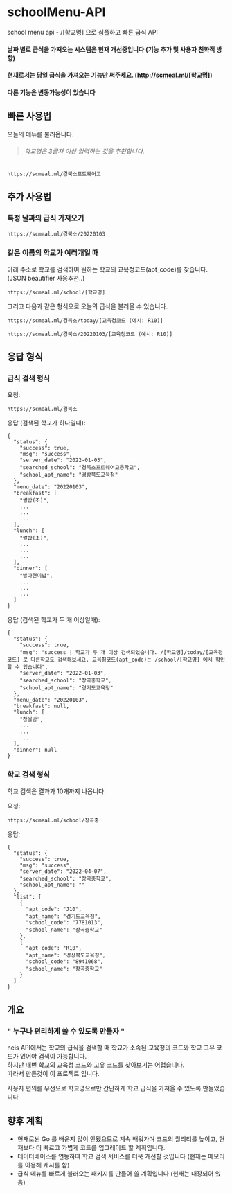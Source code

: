 # schoolMenu-API
school menu api - /[학교명] 으로 심플하고 빠른 급식 API  
#### 날짜 별로 급식을 가져오는 시스템은 현재 개선중입니다 (기능 추가 및 사용자 친화적 방향)
#### 현재로서는 당일 급식을 가져오는 기능만 써주세요. (http://scmeal.ml/[학교명])
#### 다른 기능은 변동가능성이 있습니다

## 빠른 사용법
오늘의 메뉴를 불러옵니다.
> ###### 학교명은 3글자 이상 입력하는 것을 추천합니다. 
```
https://scmeal.ml/경북소프트웨어고
```

## 추가 사용법

### 특정 날짜의 급식 가져오기
```
https://scmeal.ml/경북소/20220103
```
### 같은 이름의 학교가 여러개일 때
아래 주소로 학교를 검색하여 원하는 학교의 교육청코드(apt_code)를 찾습니다. (JSON beautifier 사용추천..)
```
https://scmeal.ml/school/[학교명]
```
그리고 다음과 같은 형식으로 오늘의 급식을 불러올 수 있습니다.
```
https://scmeal.ml/경북소/today/[교육청코드 (예시: R10)]
```
```
https://scmeal.ml/경북소/20220103/[교육청코드 (예시: R10)]
```
응답 형식
---

### 급식 검색 형식
요청:
```
https://scmeal.ml/경북소
```
응답 (검색된 학교가 하나일때):
```
{
  "status": {
    "success": true,
    "msg": "success",
    "server_date": "2022-01-03",
    "searched_school": "경북소프트웨어고등학교",
    "school_apt_name": "경상북도교육청"
  },
  "menu_date": "20220103",
  "breakfast": [
    "쌀밥(조)",
    ...
    ...
    ...
  ],
  "lunch": [
    "쌀밥(조)",
    ...
    ...
    ...
  ],
  "dinner": [
    "발아현미밥",
    ...
    ...
    ...
  ]
}
```
응답 (검색된 학교가 두 개 이상일때):
```
{
  "status": {
    "success": true,
    "msg": "success | 학교가 두 개 이상 검색되었습니다. /[학교명]/today/[교육청코드] 로 다른학교도 검색해보세요. 교육청코드(apt_code)는 /school/[학교명] 에서 확인할 수 있습니다",
    "server_date": "2022-01-03",
    "searched_school": "장곡중학교",
    "school_apt_name": "경기도교육청"
  },
  "menu_date": "20220103",
  "breakfast": null,
  "lunch": [
    "찹쌀밥",
    ...
    ...
    ...
  ],
  "dinner": null
}
```
### 학교 검색 형식
학교 검색은 결과가 10개까지 나옵니다

요청:
```
https://scmeal.ml/school/장곡중
```
응답:
```
{
  "status": {
    "success": true,
    "msg": "success",
    "server_date": "2022-04-07",
    "searched_school": "장곡중학교",
    "school_apt_name": ""
  },
  "list": [
    {
      "apt_code": "J10",
      "apt_name": "경기도교육청",
      "school_code": "7781013",
      "school_name": "장곡중학교"
    },
    {
      "apt_code": "R10",
      "apt_name": "경상북도교육청",
      "school_code": "8941068",
      "school_name": "장곡중학교"
    }
  ]
}
```

## 개요
### " 누구나 편리하게 쓸 수 있도록 만들자 "
neis API에서는 학교의 급식을 검색할 때 학교가 소속된 교육청의 코드와 학교 고유 코드가 있어야 검색이 가능합니다.  
하지만 매번 학교의 교육청 코드와 고유 코드를 찾아보기는 어렵습니다.  
따라서 만든것이 이 프로젝트 입니다.  
  
사용자 편의를 우선으로 학교명으로만 간단하게 학교 급식을 가져올 수 있도록 만들었습니다

## 향후 계획
- 현재로썬 Go 를 배운지 많이 안됐으므로 계속 배워가며 코드의 퀄리티를 높이고, 현재보다 더 빠르고 가볍게 코드를 업그레이드 할 계획입니다.  
- 데이터베이스를 연동하여 학교 검색 서비스를 더욱 개선할 것입니다 (현재는 메모리를 이용해 캐시를 함)
- 급식 메뉴를 빠르게 불러오는 패키지를 만들어 쓸 계획입니다 (현재는 내장되어 있음)

